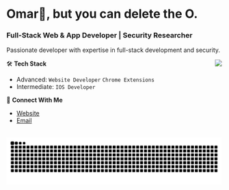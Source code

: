 # Omar👋, but you can delete the O.
### Full-Stack Web & App Developer | Security Researcher

Passionate developer with expertise in full-stack development and security.

<img align="right" style="margin-left: 50px;" height="150" src="https://media.tenor.com/GVbLnw73qD8AAAAi/dancing-duck-karlo.gif" />

🛠️ **Tech Stack**
- Advanced: `Website Developer` `Chrome Extensions`
- Intermediate: `IOS Developer`

🤝 **Connect With Me**
- [Website](https://marsec.cc)
- [Email](mailto:omar.alhami@outlook.com)
  
<br clear="both">

<img src="https://raw.githubusercontent.com/only-mar/only-mar/output/snake.svg" alt="Snake animation" />

###
